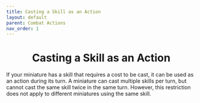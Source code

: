 ```yaml
---
title: Casting a Skill as an Action
layout: default
parent: Combat Actions
nav_order: 1
---
```

<h1 style="text-align: center;">Casting a Skill as an Action</h1>

If your miniature has a skill that requires a cost to be cast, it can be used as an action during its turn. A miniature can cast multiple skills per turn, but cannot cast the same skill twice in the same turn. However, this restriction does not apply to different miniatures using the same skill.





